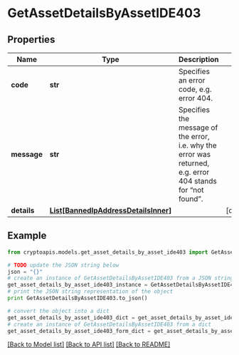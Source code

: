 # GetAssetDetailsByAssetIDE403


## Properties
Name | Type | Description | Notes
------------ | ------------- | ------------- | -------------
**code** | **str** | Specifies an error code, e.g. error 404. | 
**message** | **str** | Specifies the message of the error, i.e. why the error was returned, e.g. error 404 stands for “not found”. | 
**details** | [**List[BannedIpAddressDetailsInner]**](BannedIpAddressDetailsInner.md) |  | [optional] 

## Example

```python
from cryptoapis.models.get_asset_details_by_asset_ide403 import GetAssetDetailsByAssetIDE403

# TODO update the JSON string below
json = "{}"
# create an instance of GetAssetDetailsByAssetIDE403 from a JSON string
get_asset_details_by_asset_ide403_instance = GetAssetDetailsByAssetIDE403.from_json(json)
# print the JSON string representation of the object
print GetAssetDetailsByAssetIDE403.to_json()

# convert the object into a dict
get_asset_details_by_asset_ide403_dict = get_asset_details_by_asset_ide403_instance.to_dict()
# create an instance of GetAssetDetailsByAssetIDE403 from a dict
get_asset_details_by_asset_ide403_form_dict = get_asset_details_by_asset_ide403.from_dict(get_asset_details_by_asset_ide403_dict)
```
[[Back to Model list]](../README.md#documentation-for-models) [[Back to API list]](../README.md#documentation-for-api-endpoints) [[Back to README]](../README.md)


